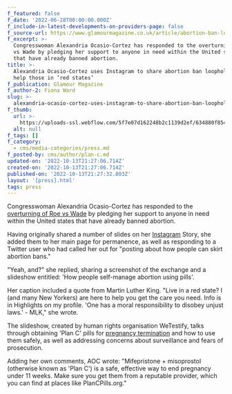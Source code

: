 ```yaml
---
f_featured: false
f_date: '2022-06-28T00:00:00.000Z'
f_include-in-latest-developments-on-providers-page: false
f_source-url: https://www.glamourmagazine.co.uk/article/abortion-ban-loopholes-aoc
f_excerpt: >-
  Congresswoman Alexandria Ocasio-Cortez has responded to the overturning of Roe
  vs Wade by pledging her support to anyone in need within the United states
  that have already banned abortion.
title: >-
  Alexandria Ocasio-Cortez uses Instagram to share abortion ban loopholes to
  help those in ‘red states’
f_publication: Glamour Magazine
f_author-2: Fiona Ward
slug: >-
  alexandria-ocasio-cortez-uses-instagram-to-share-abortion-ban-loopholes-to-help-those-in-red-states
f_thumb:
  url: >-
    https://uploads-ssl.webflow.com/5f7e07d162248b2c1139d2ef/634880f8541473b8f62441d3_aoc1.webp
  alt: null
f_tags: []
f_category:
  - cms/media-categories/press.md
f_posted-by: cms/author/plan-c.md
updated-on: '2022-10-13T21:27:06.714Z'
created-on: '2022-10-13T21:27:06.714Z'
published-on: '2022-10-13T21:27:32.803Z'
layout: '[press].html'
tags: press
---
```


Congresswoman Alexandria Ocasio-Cortez has responded to the [overturning of Roe vs Wade](https://www.glamourmagazine.co.uk/article/america-abortion-rights) by pledging her support to anyone in need within the United states that have already banned abortion.

Having originally shared a number of slides on her [Instagram](https://www.instagram.com/aoc/?hl=en) Story, she added them to her main page for permanence, as well as responding to a Twitter user who had called her out for "posting about how people can skirt abortion bans."

"Yeah, and?" she replied, sharing a screenshot of the exchange and a slideshow entitled: 'How people self-manage abortion using pills'.

Her caption included a quote from Martin Luther King. "Live in a red state? I (and many New Yorkers) are here to help you get the care you need. Info is in Highlights on my profile. 'One has a moral responsibility to disobey unjust laws.' - MLK," she wrote.

The slideshow, created by human rights organisation WeTestify, talks through obtaining 'Plan C' pills for [pregnancy termination](https://www.glamourmagazine.co.uk/article/abortion-uk-teenager-real-life-story) and how to use them safely, as well as addressing concerns about surveillance and fears of prosecution.

Adding her own comments, AOC wrote: "Mifepristone + misoprostol (otherwise known as 'Plan C') is a safe, effective way to end pregnancy under 11 weeks. Make sure you get them from a reputable provider, which you can find at places like PlanCPills.org."
